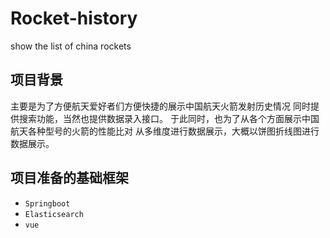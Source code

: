 # Rocket-history
show the list of china rockets

## 项目背景
  主要是为了方便航天爱好者们方便快捷的展示中国航天火箭发射历史情况
同时提供搜索功能，当然也提供数据录入接口。
   于此同时，也为了从各个方面展示中国航天各种型号的火箭的性能比对
从多维度进行数据展示，大概以饼图折线图进行数据展示。

## 项目准备的基础框架

 * `Springboot`
 * `Elasticsearch` 
 * `vue`
